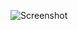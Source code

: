 ![Screenshot](https://raw.githubusercontent.com/Cryakl/Ultimate-RAT-Collection/refs/heads/main/SynRat/Syn%20Rat%201.0/Screenshot.png)
